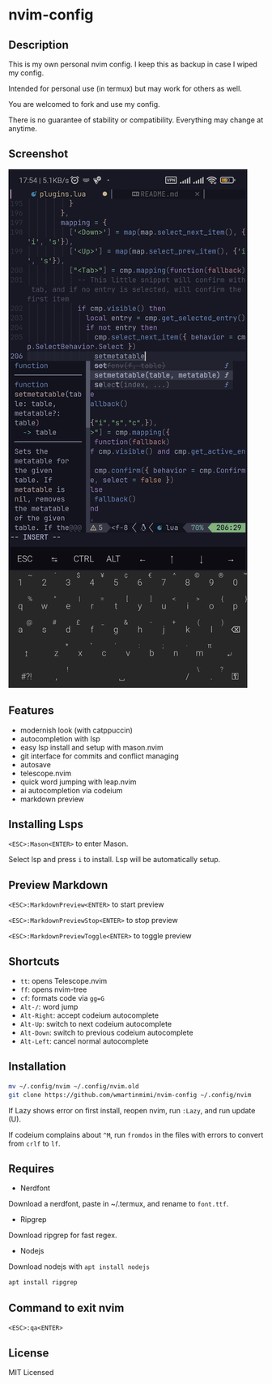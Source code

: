 # nvim-config

## Description

This is my own personal nvim config.
I keep this as backup in case I wiped my config.

Intended for personal use (in termux) but may work for others as well.

You are welcomed to fork and use my config.

There is no guarantee of stability or compatibility.
Everything may change at anytime.

## Screenshot

![Example](example.jpg)

## Features

- modernish look (with catppuccin)
- autocompletion with lsp
- easy lsp install and setup with mason.nvim
- git interface for commits and conflict managing
- autosave
- telescope.nvim
- quick word jumping with leap.nvim
- ai autocompletion via codeium
- markdown preview

## Installing Lsps

`<ESC>:Mason<ENTER>` to enter Mason.

Select lsp and press `i` to install.
Lsp will be automatically setup.

## Preview Markdown

`<ESC>:MarkdownPreview<ENTER>` to start preview

`<ESC>:MarkdownPreviewStop<ENTER>` to stop preview

`<ESC>:MarkdownPreviewToggle<ENTER>` to toggle preview

## Shortcuts

- `tt`: opens Telescope.nvim
- `ff`: opens nvim-tree
- `cf`: formats code via `gg=G`
- `Alt-/`: word jump
- `Alt-Right`: accept codeium autocomplete
- `Alt-Up`: switch to next codeium autocomplete
- `Alt-Down`: switch to previous codeium autocomplete
- `Alt-Left`: cancel normal autocomplete

## Installation

```bash
mv ~/.config/nvim ~/.config/nvim.old
git clone https://github.com/wmartinmimi/nvim-config ~/.config/nvim
```

If Lazy shows error on first install, reopen nvim, run `:Lazy`, and run update (U).

If codeium complains about `^M`, run `fromdos` in the files with errors to convert from `crlf` to `lf`.

## Requires

- Nerdfont

Download a nerdfont, paste in ~/.termux, and rename to `font.ttf`.

- Ripgrep

Download ripgrep for fast regex.

- Nodejs

Download nodejs with `apt install nodejs`

```bash
apt install ripgrep
```

## Command to exit nvim

`<ESC>:qa<ENTER>`

## License

MIT Licensed
